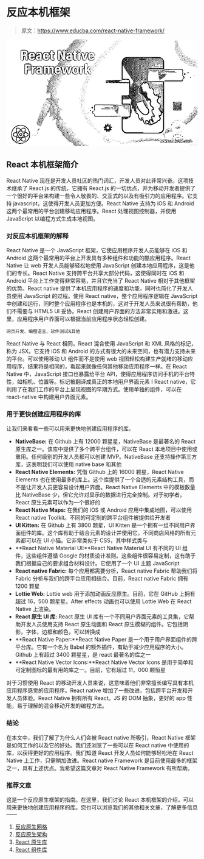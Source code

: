 # 反应本机框架

> 原文：<https://www.educba.com/react-native-framework/>

![React Native Framework](img/07a84d0538973ff4238dba32365a90c9.png)



## React 本机框架简介

React Native 现在是开发人员社区的热门词汇，开发人员对此非常兴奋。这项技术继承了 React.js 的传统，它拥有 React.js 的一切优点，并为移动开发者提供了一个很好的平台来构建一些令人敬畏的、交互式的以及有吸引力的应用程序。它支持 javascript，这使得开发人员更加方便。React Native 支持为 iOS 和 Android 这两个最常用的平台创建移动应用程序。React 处理视图控制器，并使用 JavaScript 以编程方式生成本地视图。

### 对反应本机框架的解释

React Native 是一个 JavaScript 框架，它使应用程序开发人员能够在 iOS 和 Android 这两个最常用的平台上开发具有多种组件和功能的酷应用程序。React Native 让 web 开发人员能够轻松地使用 JavaScript 创建本地应用程序，这是他们的专长。React Native 支持跨平台共享大部分代码，这使得同时在 iOS 和 Android 平台上工作变得非常容易，并且它充当了 React Native 相对于其他框架的优势。React native 提供了本机应用程序的速度和功能，同时也简化了开发人员使用 JavaScript 的过程。使用 React native，整个应用程序逻辑在 JavaScript 中创建和运行，同时整个应用程序也是本机的，这对于开发人员来说很有帮助，他们不需要与 HTML5 UI 妥协。React 创建用户界面的方法非常实用和激进。这里，应用程序用户界面可以根据当前应用程序状态轻松创建。

<small>网页开发、编程语言、软件测试&其他</small>

React Native 与 React 相同，React 混合使用 JavaScript 和 XML 风格的标记，称为 JSX。它支持 iOS 和 Android 的方式有很大的未来空间，也有潜力支持未来的平台。可以使用移动 UI 组件而不是使用 web 视图轻松构建生产就绪的移动应用程序，结果将是相同的，看起来就像任何其他移动应用程序一样。在 React Native 中，JavaScript 接口也暴露给平台 API，使得应用程序访问手机的平台特性，如相机、位置等。标记被翻译成真正的本地用户界面元素 I React native，它利用了在我们工作的平台上呈现视图的早期方式。使用单独的组件，可以在 react-native 中构建用户界面元素。

### 用于更快创建应用程序的库

让我们来看看一些可以用来更快地创建应用程序的库。

*   **NativeBase:** 在 Github 上有 12000 颗星星，NativeBase 是最著名的 React 原生库之一。该库中提供了多个跨平台组件，可以在 React 本地项目中使用或重用。任何级别的开发人员都可以创建 MVP。NativeBase 还支持操作第三方库，这表明我们可以使用 native base 和其他
*   **React Native Elements:** 凭借 Github 上的 16000 颗星，React Native Elements 也在使用最多的库上。这个库提供了一个合适的元素结构工具，而不是让开发人员更容易设计用户界面。React Native Elements 中的模板数量比 NativeBase 少，但它允许对显示的数据进行完全控制。对于初学者，React 原生元素可以作为一个很好的
*   **React Native Maps:** 在我们的 iOS 或 Android 应用中集成地图，可以使用 React native Toolkit。不同的可定制的跨平台组件被提供给开发者
*   **UI Kitten:** 在 Github 上有 3800 颗星，UI Kitten 是一个拥有一组不同用户界面组件的库。这个库有助于结合元素的设计并使用它。不同商店风格的所有元素都可以在 UI 小猫。它非常类似于 CSS，其中样式类与
*   **React Native Material UI:**React Native Material UI 有不同的 UI 组件，这些组件遵循 Google 的材质设计准则。这些组件很容易定制，这有助于我们根据自己的要求组合材料设计。它使用了一个 UI 主题 JavaScript
*   **React native Fabric:** 每个应用都需要分析，React native Fabric 帮助我们将 Fabric 分析与我们的跨平台应用相结合。目前，React native Fabric 拥有 1200 颗星
*   **Lottie Web:** Lottie web 用于添加动画反应原生。目前，它在 GitHub 上拥有超过 16，500 颗星星。After effects 动画也可以使用 Lottie Web 在 React Native 上渲染。
*   **React 原生 UI 库:** React 原生 UI 库有一个不同用户界面元素的工具集，它帮助开发人员使用支持 React 原生动画和 React 原生模糊的组件。它包括阴影，字体，边框和颜色，可以转换成
*   **React Native Paper:**React Native Paper 是一个用于用户界面组件的跨平台库。它有一个名为 Babel 的额外插件，有助于减少应用程序的大小。Github 上有超过 3400 颗星星，是 react 最著名的库之一
*   **React Native Vector Icons:**React Native Vector Icons 是用于简单和可定制图标的最有用的库之一。目前，它有超过 11，000 颗恒星

对于习惯使用 React 的移动开发人员来说，这意味着他们非常擅长编写具有本机应用程序感觉的应用程序。React native 增加了一些改进，包括跨平台开发和开发人员体验。React Native 拥有所有 React。JS 的 DOM 抽象，更好的 app 性能，易于理解的混合移动开发的编程方法。

### 结论

在本文中，我们了解了为什么人们会被 React native 所吸引，React Native 框架是如何工作的以及它的好处。我们还浏览了一些可以在 React native 中使用的库，以获得更好的应用程序。我们知道 React 开发人员如何能够轻松地在 React Native 上工作，只需稍加改进。React native Framework 是目前使用最多的框架之一，具有上述优点。我希望这篇文章对 React Native Framework 有所帮助。

### 推荐文章

这是一个反应原生框架的指南。在这里，我们讨论 React 本机框架的介绍，可以用来更快地创建应用程序的库。您也可以浏览我们的其他相关文章，了解更多信息——

1.  [反应原生网格](https://www.educba.com/react-native-grid/)
2.  [反应原生架构](https://www.educba.com/react-native-architecture/?source=leftnav)
3.  [React 原生库](https://www.educba.com/react-native-libraries/?source=leftnav)
4.  [React 组件库](https://www.educba.com/react-components-libraries/?source=leftnav)